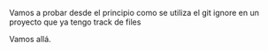 Vamos a probar desde el principio como se utiliza el git ignore en un proyecto que ya tengo track de files

Vamos allá.
